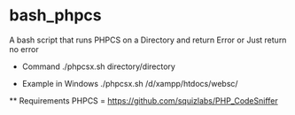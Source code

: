 # bash_phpcs
A bash script that runs PHPCS on a Directory and return Error or Just return no error

* Command
./phpcsx.sh directory/directory

* Example in Windows
./phpcsx.sh /d/xampp/htdocs/websc/

** Requirements 
PHPCS = https://github.com/squizlabs/PHP_CodeSniffer

